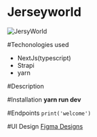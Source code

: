 # Jerseyworld
![JersyWorld]('../../logo.jpeg')

#Techonologies used
- NextJs(typescript)
- Strapi
- yarn

#Description


#Installation
**yarn run dev**

#Endpoints
`
    print('welcome')
`

#UI Design
[Figma Designs](https://www.figma.com/file/Yogk78RsohfUSYoja6tUJx/Jersey-world?node-id=15%3A1341)